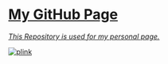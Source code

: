 <h1><a href="https://yungsamd17.github.io/">My GitHub Page</h1>

<em>This Repository is used for my personal page.</em>

![plink](https://user-images.githubusercontent.com/64147848/230789808-1d37b7e0-3491-4ce5-9028-97aea4051b43.gif)
